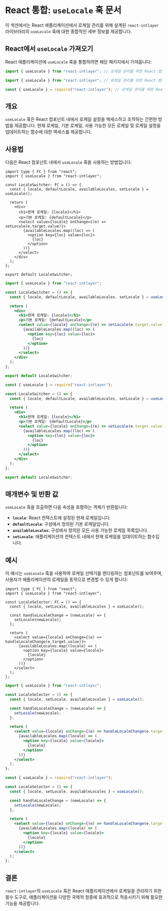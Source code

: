 # React 통합: `useLocale` 훅 문서

이 섹션에서는 React 애플리케이션에서 로케일 관리를 위해 설계된 `react-intlayer` 라이브러리의 `useLocale` 훅에 대한 종합적인 세부 정보를 제공합니다.

## React에서 `useLocale` 가져오기

React 애플리케이션에 `useLocale` 훅을 통합하려면 해당 패키지에서 가져옵니다:

```typescript codeFormat="typescript"
import { useLocale } from "react-intlayer"; // 로케일 관리를 위한 React 컴포넌트에서 사용됨
```

```javascript codeFormat="esm"
import { useLocale } from "react-intlayer"; // 로케일 관리를 위한 React 컴포넌트에서 사용됨
```

```javascript codeFormat="commonjs"
const { useLocale } = require("react-intlayer"); // 로케일 관리를 위한 React 컴포넌트에서 사용됨
```

## 개요

`useLocale` 훅은 React 컴포넌트 내에서 로케일 설정을 액세스하고 조작하는 간편한 방법을 제공합니다. 현재 로케일, 기본 로케일, 사용 가능한 모든 로케일 및 로케일 설정을 업데이트하는 함수에 대한 액세스를 제공합니다.

## 사용법

다음은 React 컴포넌트 내에서 `useLocale` 훅을 사용하는 방법입니다:

```tsx fileName="src/components/LocaleSwitcher.tsx" codeFormat="typescript"
import type { FC } from "react";
import { useLocale } from "react-intlayer";

const LocaleSwitcher: FC = () => {
  const { locale, defaultLocale, availableLocales, setLocale } = useLocale();

  return (
    <div>
      <h1>현재 로케일: {locale}</h1>
      <p>기본 로케일: {defaultLocale}</p>
      <select value={locale} onChange={(e) => setLocale(e.target.value)}>
        {availableLocales.map((loc) => (
          <option key={loc} value={loc}>
            {loc}
          </option>
        ))}
      </select>
    </div>
  );
};

export default LocaleSwitcher;
```

```jsx fileName="src/components/LocaleSwitcher.mjx" codeFormat="esm"
import { useLocale } from "react-intlayer";

const LocaleSwitcher = () => {
  const { locale, defaultLocale, availableLocales, setLocale } = useLocale();

  return (
    <div>
      <h1>현재 로케일: {locale}</h1>
      <p>기본 로케일: {defaultLocale}</p>
      <select value={locale} onChange={(e) => setLocale(e.target.value)}>
        {availableLocales.map((loc) => (
          <option key={loc} value={loc}>
            {loc}
          </option>
        ))}
      </select>
    </div>
  );
};

export default LocaleSwitcher;
```

```jsx fileName="src/components/LocaleSwitcher.csx" codeFormat="commonjs"
const { useLocale } = require("react-intlayer");

const LocaleSwitcher = () => {
  const { locale, defaultLocale, availableLocales, setLocale } = useLocale();

  return (
    <div>
      <h1>현재 로케일: {locale}</h1>
      <p>기본 로케일: {defaultLocale}</p>
      <select value={locale} onChange={(e) => setLocale(e.target.value)}>
        {availableLocales.map((loc) => (
          <option key={loc} value={loc}>
            {loc}
          </option>
        ))}
      </select>
    </div>
  );
};

export default LocaleSwitcher;
```

## 매개변수 및 반환 값

`useLocale` 훅을 호출하면 다음 속성을 포함하는 객체가 반환됩니다:

- **`locale`**: React 컨텍스트에 설정된 현재 로케일입니다.
- **`defaultLocale`**: 구성에서 정의된 기본 로케일입니다.
- **`availableLocales`**: 구성에서 정의된 모든 사용 가능한 로케일 목록입니다.
- **`setLocale`**: 애플리케이션의 컨텍스트 내에서 현재 로케일을 업데이트하는 함수입니다.

## 예시

이 예시는 `useLocale` 훅을 사용하여 로케일 선택기를 렌더링하는 컴포넌트를 보여주며, 사용자가 애플리케이션의 로케일을 동적으로 변경할 수 있게 합니다:

```tsx fileName="src/components/LocaleSelector.tsx" codeFormat="typescript"
import type { FC } from "react";
import { useLocale } from "react-intlayer";

const LocaleSelector: FC = () => {
  const { locale, setLocale, availableLocales } = useLocale();

  const handleLocaleChange = (newLocale) => {
    setLocale(newLocale);
  };

  return (
    <select value={locale} onChange={(e) => handleLocaleChange(e.target.value)}>
      {availableLocales.map((locale) => (
        <option key={locale} value={locale}>
          {locale}
        </option>
      ))}
    </select>
  );
};
```

```jsx fileName="src/components/LocaleSelector.mjx" codeFormat="esm"
import { useLocale } from "react-intlayer";

const LocaleSelector = () => {
  const { locale, setLocale, availableLocales } = useLocale();

  const handleLocaleChange = (newLocale) => {
    setLocale(newLocale);
  };

  return (
    <select value={locale} onChange={(e) => handleLocaleChange(e.target.value)}>
      {availableLocales.map((locale) => (
        <option key={locale} value={locale}>
          {locale}
        </option>
      ))}
    </select>
  );
};
```

```jsx fileName="src/components/LocaleSelector.csx" codeFormat="commonjs"
const { useLocale } = require("react-intlayer");

const LocaleSelector = () => {
  const { locale, setLocale, availableLocales } = useLocale();

  const handleLocaleChange = (newLocale) => {
    setLocale(newLocale);
  };

  return (
    <select value={locale} onChange={(e) => handleLocaleChange(e.target.value)}>
      {availableLocales.map((locale) => (
        <option key={locale} value={locale}>
          {locale}
        </option>
      ))}
    </select>
  );
};
```

## 결론

`react-intlayer`의 `useLocale` 훅은 React 애플리케이션에서 로케일을 관리하기 위한 필수 도구로, 애플리케이션을 다양한 국제적 청중에 효과적으로 적응시키기 위해 필요한 기능을 제공합니다.
